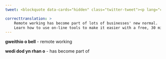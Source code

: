 ```yaml
---
tweet: <blockquote data-cards="hidden" class="twitter-tweet"><p lang="cy" dir="ltr">Mae gweithio o bell wedi dod yn rhan o normal newydd llawer o fusnesau. Dysgwch sut i ddefnyddio offer ar-lein i&#39;w gwneud hi&#39;n haws gyda gweminar 30 munud am ddim <a href="https://twitter.com/hashtag/Cyflymubusnesau?src=hash&amp;ref_src=twsrc%5Etfw">#Cyflymubusnesau</a> <a href="https://t.co/hVhRuDIQbb">https://t.co/hVhRuDIQbb</a> <a href="https://t.co/tY6DZYL2Sr">pic.twitter.com/tY6DZYL2Sr</a></p>&mdash; Busnes Cymru De (@BusnesCymruDe) <a href="https://twitter.com/BusnesCymruDe/status/1293835122685415424?ref_src=twsrc%5Etfw">August 13, 2020</a></blockquote> <script async src="https://platform.twitter.com/widgets.js" charset="utf-8"></script>

correcttranslation: >
    Remote working has become part of lots of businesses' new normal.
    Learn how to use on-line tools to make it easier with a free, 30 minute seminar.
---
```


**gweithio o bell** - remote working

**wedi dod yn rhan o** - has become part of 

